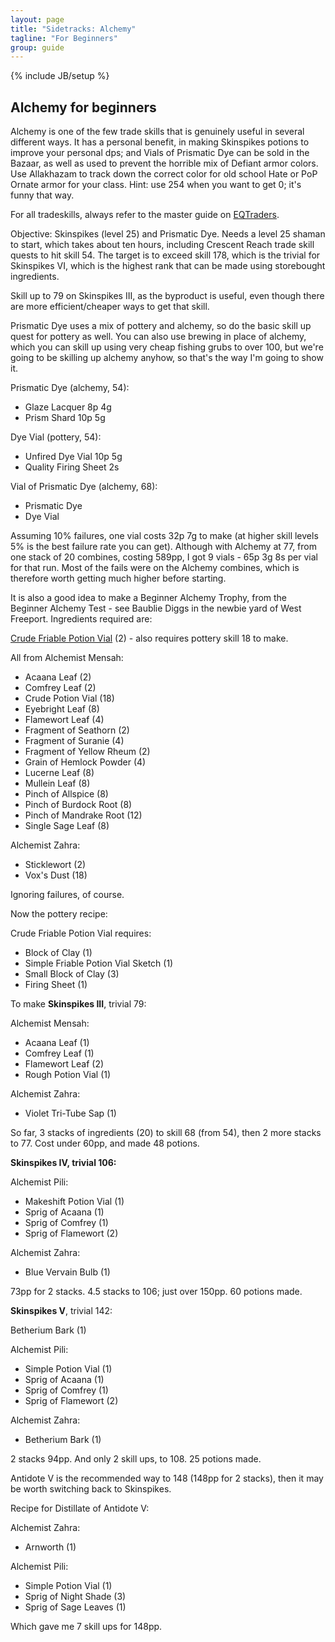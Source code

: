 ```yaml
---
layout: page
title: "Sidetracks: Alchemy"
tagline: "For Beginners"
group: guide
---
```

{% include JB/setup %}

Alchemy for beginners
---------------------

Alchemy is one of the few trade skills that is genuinely useful in several different ways.  It has a personal benefit, in making Skinspikes potions to improve your personal dps; and Vials of Prismatic Dye can be sold in the Bazaar, as well as used to prevent the horrible mix of Defiant armor colors.  Use Allakhazam to track down the correct color for old school Hate or PoP Ornate armor for your class.  Hint: use 254 when you want to get 0; it's funny that way.

For all tradeskills, always refer to the master guide on [EQTraders](http://mboards.eqtraders.com/eq/showthread.php?33385-Complete-Tradeskill-Guide-6-1-(Serverwide-Drop-Edition)-Rev-Apr-2009).

Objective: Skinspikes (level 25) and Prismatic Dye.  Needs a level 25 shaman to start, which takes about ten hours, including Crescent Reach trade skill quests to hit skill 54.  The target is to exceed skill 178, which is the trivial for Skinspikes VI, which is the highest rank that can be made using storebought ingredients.

Skill up to 79 on Skinspikes III, as the byproduct is useful, even though there are more efficient/cheaper ways to get that skill.

Prismatic Dye uses a mix of pottery and alchemy, so do the basic skill up quest for pottery as well.  You can also use brewing in place of alchemy, which you can skill up using very cheap fishing grubs to over 100, but we're going to be skilling up alchemy anyhow, so that's the way I'm going to show it.

Prismatic Dye (alchemy, 54):

- Glaze Lacquer 8p 4g
- Prism Shard 10p 5g

Dye Vial (pottery, 54):

- Unfired Dye Vial 10p 5g
- Quality Firing Sheet 2s

Vial of Prismatic Dye (alchemy, 68):

- Prismatic Dye
- Dye Vial

Assuming 10% failures, one vial costs 32p 7g to make (at higher skill levels 5% is the best failure rate you can get).  Although with Alchemy at 77, from one stack of 20 combines, costing 589pp, I got 9 vials - 65p 3g 8s per vial for that run.  Most of the fails were on the Alchemy combines, which is therefore worth getting much higher before starting.

It is also a good idea to make a Beginner Alchemy Trophy, from the Beginner Alchemy Test - see Baublie Diggs in the newbie yard of West Freeport.  Ingredients required are:

[Crude Friable Potion Vial](http://everquest.allakhazam.com/db/item.html?item=51339) (2)  - also requires pottery skill 18 to make.

All from Alchemist Mensah:

- Acaana Leaf (2)
- Comfrey Leaf (2)
- Crude Potion Vial (18)
- Eyebright Leaf (8)
- Flamewort Leaf (4)
- Fragment of Seathorn (2)
- Fragment of Suranie (4)
- Fragment of Yellow Rheum (2)
- Grain of Hemlock Powder (4)
- Lucerne Leaf (8)
- Mullein Leaf (8)
- Pinch of Allspice (8) 
- Pinch of Burdock Root (8)
- Pinch of Mandrake Root (12)
- Single Sage Leaf (8)

Alchemist Zahra:

- Sticklewort (2)
- Vox's Dust (18)

Ignoring failures, of course.

Now the pottery recipe:

Crude Friable Potion Vial requires:

- Block of Clay (1)  
- Simple Friable Potion Vial Sketch (1)
- Small Block of Clay (3)
- Firing Sheet (1)

To make **Skinspikes III**, trivial 79:

Alchemist Mensah:

- Acaana Leaf (1)
- Comfrey Leaf (1)
- Flamewort Leaf (2)
- Rough Potion Vial (1)

Alchemist Zahra:

- Violet Tri-Tube Sap (1)

So far, 3 stacks of ingredients (20) to skill 68 (from 54), then 2 more stacks to 77.  Cost under 60pp, and made 48 potions.

**Skinspikes IV, trivial 106:**

Alchemist Pili:

- Makeshift Potion Vial (1)
- Sprig of Acaana (1)
- Sprig of Comfrey (1)
- Sprig of Flamewort (2)

Alchemist Zahra:

- Blue Vervain Bulb (1)

73pp for 2 stacks.  4.5 stacks to 106; just over 150pp.  60 potions made.

**Skinspikes V**, trivial 142:

Betherium Bark (1)

Alchemist Pili:

- Simple Potion Vial (1)
- Sprig of Acaana (1)
- Sprig of Comfrey (1)
- Sprig of Flamewort (2)

Alchemist Zahra:

- Betherium Bark (1)

2 stacks 94pp.  And only 2 skill ups, to 108. 25 potions made.

Antidote V is the recommended way to 148 (148pp for 2 stacks), then it may be worth switching back to Skinspikes.

Recipe for Distillate of Antidote V:

Alchemist Zahra:

- Arnworth (1)

Alchemist Pili:

- Simple Potion Vial (1)
- Sprig of Night Shade (3)
- Sprig of Sage Leaves (1)

Which gave me 7 skill ups for 148pp.
